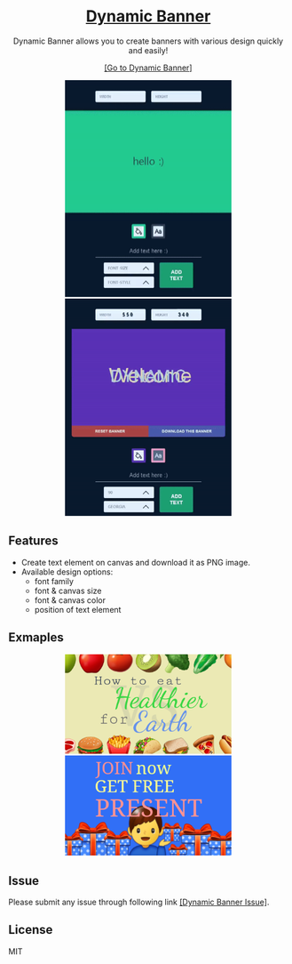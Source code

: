 <div align="center">
    <a href="https://jeremyoo.github.io/DynamicBanner/">
        <h1>Dynamic Banner</h1>
    </a>

Dynamic Banner allows you to create banners with various design quickly and easily!

[[Go to Dynamic Banner]](https://jeremyoo.github.io/DynamicBanner/)


<img src = "./src/static/example2.gif" width ="300" /> <img src = "./src/static/example1.gif" width ="300" />

</div>


## Features
- Create text element on canvas and download it as PNG image.
- Available design options:
    - font family
    - font & canvas size
    - font & canvas color
    - position of text element
    
## Exmaples
<div align="center">
    <img width="300" src="./src/static/banner/example_1.png">
    <img width="300" src="./src/static/banner/example_2.png">
</div>

## Issue
Please submit any issue through following link [[Dynamic Banner Issue]](https://github.com/jeremyoo/DynamicBanner/issues).

## License
MIT
